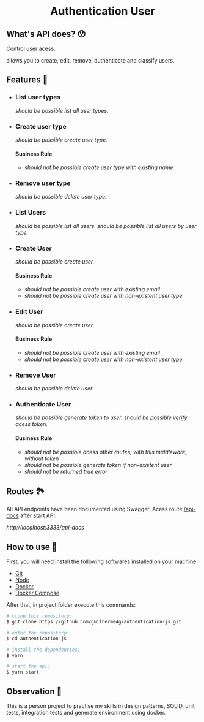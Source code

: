 <h1 align='center'> Authentication User </h1>

## What's API does? 😯 
<p> Control user acess.  </p>
<p> allows you to create, edit, remove, authenticate and classify users.  </p>

## Features 📃
- ### **List user types**
  *should be possible list all user types.*
- ### **Create user type**
  *should be possible create user type.*
  #### **Business Rule**
  - *should not be possible create user type with existing name*
- ### **Remove user type**
  *should be possible delete user type.*
- ### **List Users**
  *should be possible list all users.*
  *should be possible list all users by user type.*
- ### **Create User**
  *should be possible create user.*
  #### **Business Rule**
  - *should not be possible create user with existing email*
  - *should not be possible create user with non-existent user type*
- ### **Edit User**
  *should be possible create user.*
  #### **Business Rule**
  - *should not be possible create user with existing email*
  - *should not be possible create user with non-existent user type*
- ### **Remove User**
  *should be possible delete user.*
- ### **Authenticate User**
  *should be possible generate token to user.*
  *should be possible verify acess token.*
  #### **Business Rule**
  - *should not be possible acess other routes, with this middleware, without token*
  - *should not be possible generate token if non-existent user*
  - *should not be returned true error*

## Routes 🏞️
All API endpoints have been documented using Swagger. Acess route [/api-docs][documentation] after start API.

*http://localhost:3333/api-docs* 

## How to use 🦍
First, you will need install the following softwares installed on your machine:
- [Git][git]
- [Node][nodejs]
- [Docker][docker]
- [Docker Compose][dockercompose]

After that, in project folder execute this commands:
```bash
# clone this repository:
$ git clone https://github.com/guilherme4g/authentication-js.git

# enter the repository:
$ cd authentication-js

# install the dependencies:
$ yarn

# start the api:
$ yarn start
```

## Observation 👀
This is a person project to practise my skills in design patterns, SOLID, unit tests, integration tests and generate environment using docker.  

[git]: https://git-scm.com/book/en/v2/Getting-Started-Installing-Git
[nodejs]: https://nodejs.org/en/download/
[docker]: https://docs.docker.com/engine/install/
[dockercompose]: https://docs.docker.com/compose/install/
[documentation]: http://localhost:3300/api-docs
